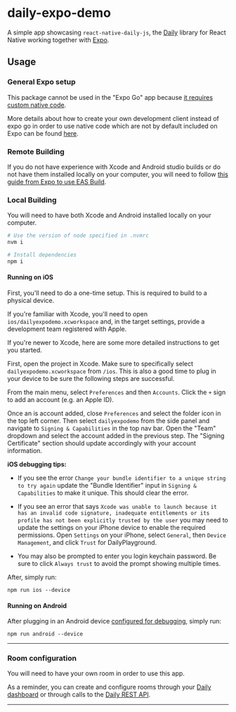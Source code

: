 # daily-expo-demo

A simple app showcasing `react-native-daily-js`, the [Daily](https://www.daily.co) library for React Native working together with [Expo](https://docs.expo.dev/introduction/expo/).

## Usage

### General Expo setup

This package cannot be used in the "Expo Go" app because [it requires custom native code](https://docs.expo.io/workflow/customizing/).

More details about how to create your own development client instead of expo go in order to use native code which are not by default included on Expo can be found [here](https://docs.expo.dev/development/introduction/).

### Remote Building

If you do not have experience with Xcode and Android studio builds or do not have them installed locally on your computer, you will need to follow [this guide from Expo to use EAS Build](https://docs.expo.dev/development/create-development-builds/#create-and-install-eas-build).

### Local Building

You will need to have both Xcode and Android installed locally on your computer.

```bash
# Use the version of node specified in .nvmrc
nvm i

# Install dependencies
npm i
```

#### Running on iOS

First, you'll need to do a one-time setup. This is required to build to a physical device.

If you're familiar with Xcode, you'll need to open `ios/dailyexpodemo.xcworkspace` and, in the target settings, provide a development team registered with Apple.

If you're newer to Xcode, here are some more detailed instructions to get you started.

First, open the project in Xcode. Make sure to specifically select `dailyexpodemo.xcworkspace` from `/ios`. This is also a good time to plug in your device to be sure the following steps are successful.

From the main menu, select `Preferences` and then `Accounts`. Click the `+` sign to add an account (e.g. an Apple ID).

Once an is account added, close `Preferences` and select the folder icon in the top left corner. Then select `dailyexpodemo` from the side panel and navigate to `Signing & Capabilities` in the top nav bar. Open the "Team" dropdown and select the account added in the previous step. The "Signing Certificate" section should update accordingly with your account information.

**iOS debugging tips:**

- If you see the error `Change your bundle identifier to a unique string to try again` update the "Bundle Identifier" input in `Signing & Capabilities` to make it unique. This should clear the error.

- If you see an error that says `Xcode was unable to launch because it has an invalid code signature, inadequate entitlements or its profile has not been explicitly trusted by the user` you may need to update the settings on your iPhone device to enable the required permissions. Open `Settings` on your iPhone, select `General`, then `Device Management`, and click `Trust` for DailyPlayground.

- You may also be prompted to enter you login keychain password. Be sure to click `Always trust` to avoid the prompt showing multiple times.

After, simply run:
```
npm run ios --device
```

#### Running on Android

After plugging in an Android device [configured for debugging](https://developer.android.com/studio/debug/dev-options), simply run:

```
npm run android --device
```

---

### Room configuration

You will need to have your own room in order to use this app. 

As a reminder, you can create and configure rooms through your [Daily dashboard](https://dashboard.daily.co/rooms) or through calls to the [Daily REST API](https://docs.daily.co/reference#rooms).

---
